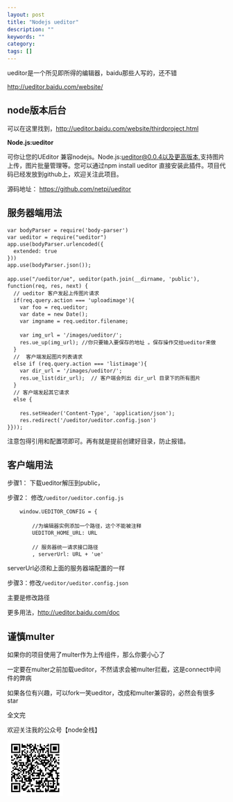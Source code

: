 ```yaml
---
layout: post
title: "Nodejs ueditor"
description: ""
keywords: ""
category: 
tags: []
---
```


ueditor是一个所见即所得的编辑器，baidu那些人写的，还不错

http://ueditor.baidu.com/website/


## node版本后台

可以在这里找到，http://ueditor.baidu.com/website/thirdproject.html

**Node.js:ueditor**


可你让您的UEditor 兼容nodejs。Node.js:ueditor@0.0.4以及更高版本,支持图片上传，图片批量管理等。您可以通过npm install ueditor 直接安装此插件。项目代码已经发放到github上，欢迎关注此项目。

源码地址： https://github.com/netpi/ueditor


## 服务器端用法

```
var bodyParser = require('body-parser')
var ueditor = require("ueditor")
app.use(bodyParser.urlencoded({
  extended: true
}))
app.use(bodyParser.json());

app.use("/ueditor/ue", ueditor(path.join(__dirname, 'public'), function(req, res, next) {
  // ueditor 客户发起上传图片请求
  if(req.query.action === 'uploadimage'){
    var foo = req.ueditor;
    var date = new Date();
    var imgname = req.ueditor.filename;

    var img_url = '/images/ueditor/';
    res.ue_up(img_url); //你只要输入要保存的地址 。保存操作交给ueditor来做
  }
  //  客户端发起图片列表请求
  else if (req.query.action === 'listimage'){
    var dir_url = '/images/ueditor/';
    res.ue_list(dir_url);  // 客户端会列出 dir_url 目录下的所有图片
  }
  // 客户端发起其它请求
  else {

    res.setHeader('Content-Type', 'application/json');
    res.redirect('/ueditor/ueditor.config.json')
}}));
```

注意包得引用和配置项即可。再有就是提前创建好目录，防止报错。

## 客户端用法

步骤1： 下载ueditor解压到public，

步骤2： 修改`/ueditor/ueditor.config.js`

```
    window.UEDITOR_CONFIG = {

        //为编辑器实例添加一个路径，这个不能被注释
        UEDITOR_HOME_URL: URL

        // 服务器统一请求接口路径
        , serverUrl: URL + 'ue'
```

serverUrl必须和上面的服务器端配置的一样

步骤3：修改`/ueditor/ueditor.config.json`

主要是修改路径


更多用法，http://ueditor.baidu.com/doc

## 谨慎multer

如果你的项目使用了multer作为上传组件，那么你要小心了

一定要在multer之前加载ueditor，不然请求会被multer拦截，这是connect中间件的弊病

如果各位有兴趣，可以fork一笑ueditor，改成和multer兼容的，必然会有很多star

全文完

欢迎关注我的公众号【node全栈】

![](/css/node全栈-公众号.png)


